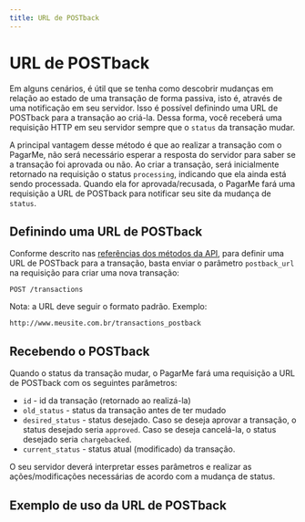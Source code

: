 ```yaml
---
title: URL de POSTback
---
```


# URL de POSTback

Em alguns cenários, é útil que se tenha como descobrir mudanças em relação ao estado de uma transação de forma passiva, isto é, através de uma notificação em seu servidor. Isso é possível definindo uma URL de POSTback para a transação ao criá-la. Dessa forma, você receberá uma requisição HTTP em seu servidor sempre que o `status` da transação mudar.

A principal vantagem desse método é que ao realizar a transação com o PagarMe, não será necessário esperar a resposta do servidor para saber se a transação foi aprovada ou não. Ao criar a transação, será inicialmente retornado na requisição o status `processing`, indicando que ela ainda está sendo processada. Quando ela for aprovada/recusada, o PagarMe fará uma requisição a URL de POSTback para notificar seu site da mudança de `status`.

## Definindo uma URL de POSTback

Conforme descrito nas [referências dos métodos da API](/restful-api/methods), para definir uma URL de POSTback para a transação, basta enviar o parâmetro `postback_url` na requisição para criar uma nova transação:

	POST /transactions

Nota: a URL deve seguir o formato padrão. Exemplo: 

	http://www.meusite.com.br/transactions_postback

## Recebendo o POSTback

Quando o status da transação mudar, o PagarMe fará uma requisição a URL de POSTback com os seguintes parâmetros:

- `id` - id da transação (retornado ao realizá-la)
- `old_status` - status da transação antes de ter mudado
- `desired_status` - status desejado. Caso se deseja aprovar a transação, o status desejado seria `approved`. Caso se deseja cancelá-la, o status desejado seria `chargebacked`.
- `current_status` - status atual (modificado) da transação.

O seu servidor deverá interpretar esses parâmetros e realizar as ações/modificações necessárias de acordo com a mudança de status.

## Exemplo de uso da URL de POSTback
